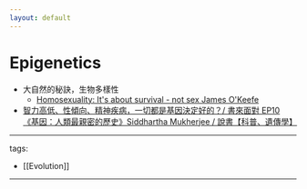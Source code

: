 ```yaml
---
layout: default
---
```


# Epigenetics

* 大自然的秘訣，生物多樣性
  * [Homosexuality: It's about survival - not sex  James O'Keefe](https://youtu.be/4Khn_z9FPmU)
* [智力高低、性傾向、精神疾病，一切都是基因決定好的？/ 書來面對 EP10 《基因：人類最親密的歷史》Siddhartha Mukherjee / 說書【科普、遺傳學】](https://youtu.be/x5aynJYhAXs)

---
tags:
  - [[Evolution]]
  
---
